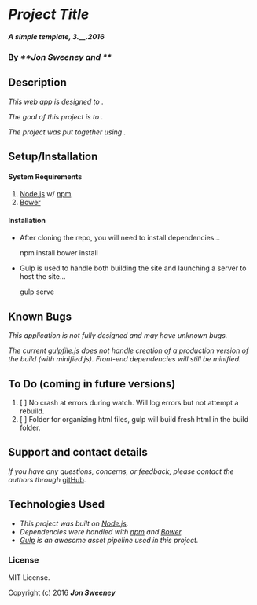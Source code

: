 # _Project Title_

#### _A simple template, 3.__.2016_

### By _**Jon Sweeney and **_

## Description

_This web app is designed to ._

_The goal of this project is to ._

_The project was put together using ._


## Setup/Installation

#### System Requirements

1. [Node.js](https://nodejs.org/en/) w/ [npm](https://www.npmjs.com/)
2. [Bower](http://bower.io/)

#### Installation

* After cloning the repo, you will need to install dependencies...


    npm install
    bower install

* Gulp is used to handle both building the site and launching a server to host the site...


    gulp serve

## Known Bugs

_This application is not fully designed and may have unknown bugs._

_The current gulpfile.js does not handle creation of a production version of the build (with minified js). Front-end dependencies will still be minified._

## To Do (coming in future versions)

1. [ ] No crash at errors during watch. Will log errors but not attempt a rebuild.
2. [ ] Folder for organizing html files, gulp will build fresh html in the build folder.

## Support and contact details

_If you have any questions, concerns, or feedback, please contact the authors through_ [gitHub](https://github.com/jsween/).

## Technologies Used

* _This project was built on [Node.js](https://nodejs.org/en/)._
* _Dependencies were handled with [npm](https://www.npmjs.com/) and [Bower](http://bower.io/)._
* _[Gulp](http://gulpjs.com/) is an awesome asset pipeline used in this project._

### License

MIT License.

Copyright (c) 2016 **_Jon Sweeney_**
